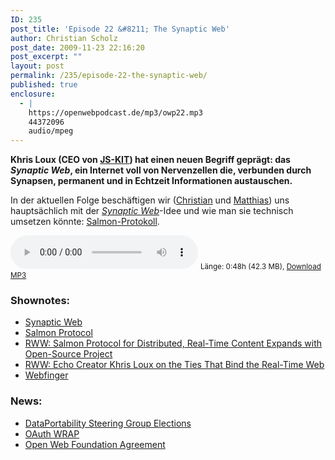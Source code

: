 ```yaml
---
ID: 235
post_title: 'Episode 22 &#8211; The Synaptic Web'
author: Christian Scholz
post_date: 2009-11-23 22:16:20
post_excerpt: ""
layout: post
permalink: /235/episode-22-the-synaptic-web/
published: true
enclosure:
  - |
    https://openwebpodcast.de/mp3/owp22.mp3
    44372096
    audio/mpeg
---
```


**Khris Loux (CEO von [JS-KIT](http://www.js-kit.com)) hat einen neuen Begriff geprägt: das _Synaptic Web_, ein Internet voll von Nervenzellen die, verbunden durch Synapsen, permanent und in Echtzeit Informationen austauschen.**

In der aktuellen Folge beschäftigen wir ([Christian](http://mrtopf.de) und [Matthias](http://notizblog.org/)) uns hauptsächlich mit der _[Synaptic Web](http://www.synapticweb.org)_-Idee und wie man sie technisch umsetzen könnte: [Salmon-Protokoll](http://www.salmon-protocol.org/).

<audio controls>
  <source src="https://openwebpodcast.de/mp3/openweb22.mp3" type="audio/mpeg">
  Ihr Browser unterstützt diesen Audio-Player nicht.
</audio>
<small>Länge: 0:48h (42.3 MB), <a href="https://openwebpodcast.de/mp3/owp22.mp3">Download MP3</a></small>

### Shownotes:

*   [Synaptic Web](http://synapticweb.org/)
*   [Salmon Protocol](http://www.salmon-protocol.org/)
*   [RWW: Salmon Protocol for Distributed, Real-Time Content Expands with Open-Source Project](http://www.readwriteweb.com/archives/salmon_protocol_for_distributed_aggregated_content.php)
*   [RWW: Echo Creator Khris Loux on the Ties That Bind the Real-Time Web](http://www.readwriteweb.com/archives/echo_creator_khris_loux_on_the_ties_that_bind_the.php)
*   [Webfinger](http://code.google.com/p/webfinger/)

### News:

*   [DataPortability Steering Group Elections](http://blog.dataportability.org/2009/11/18/data-portability-membership-registration-and-board-elections/)
*   [OAuth WRAP](http://groups.google.com/group/oauth-wrap-wg)
*   [Open Web Foundation Agreement](http://openwebfoundation.org/legal/)
